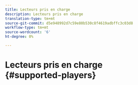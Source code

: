 ```yaml
---
title: Lecteurs pris en charge
description: Lecteurs pris en charge
translation-type: tm+mt
source-git-commit: d5e948992d7c59e80b530c8f4619adbffc3c03d8
workflow-type: tm+mt
source-wordcount: '6'
ht-degree: 0%

---
```



# Lecteurs pris en charge {#supported-players}
